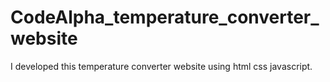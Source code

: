 # CodeAlpha_temperature_converter_website
I developed this temperature converter website using html  css  javascript.
